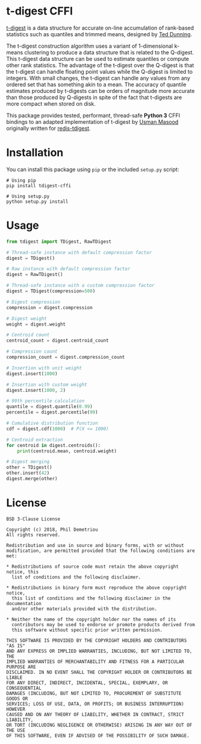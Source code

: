 # t-digest CFFI

[t-digest](https://github.com/tdunning/t-digest) is a data structure for accurate on-line accumulation of rank-based statistics such as quantiles and trimmed means, designed by [Ted Dunning](https://github.com/tdunning).

The t-digest construction algorithm uses a variant of 1-dimensional k-means clustering to produce a data structure that is related to the Q-digest. This t-digest data structure can be used to estimate quantiles or compute other rank statistics. The advantage of the t-digest over the Q-digest is that the t-digest can handle floating point values while the Q-digest is limited to integers. With small changes, the t-digest can handle any values from any ordered set that has something akin to a mean. The accuracy of quantile estimates produced by t-digests can be orders of magnitude more accurate than those produced by Q-digests in spite of the fact that t-digests are more compact when stored on disk.

This package provides tested, performant, thread-safe **Python 3** CFFI bindings to an adapted implementation of t-digest by [Usman Masood](https://github.com/usmanm) originally written for [redis-tdigest](https://github.com/usmanm/redis-tdigest).

# Installation

You can install this package using `pip` or the included `setup.py` script:

    # Using pip
    pip install tdigest-cffi
    
    # Using setup.py
    python setup.py install

# Usage

```python
from tdigest import TDigest, RawTDigest

# Thread-safe instance with default compression factor
digest = TDigest()

# Raw instance with default compression factor
digest = RawTDigest()

# Thread-safe instance with a custom compression factor
digest = TDigest(compression=500)

# Digest compression
compression = digest.compression

# Digest weight
weight = digest.weight

# Centroid count
centroid_count = digest.centroid_count

# Compression count
compression_count = digest.compression_count

# Insertion with unit weight
digest.insert(1000)

# Insertion with custom weight
digest.insert(1000, 2)

# 99th percentile calculation
quantile = digest.quantile(0.99)
percentile = digest.percentile(99)

# Cumulative distribution function
cdf = digest.cdf(1000)  # P(X <= 1000)

# Centroid extraction
for centroid in digest.centroids():
	print(centroid.mean, centroid.weight)

# Digest merging
other = TDigest()
other.insert(42)
digest.merge(other)

```

# License
```text
BSD 3-Clause License

Copyright (c) 2018, Phil Demetriou
All rights reserved.

Redistribution and use in source and binary forms, with or without
modification, are permitted provided that the following conditions are met:

* Redistributions of source code must retain the above copyright notice, this
  list of conditions and the following disclaimer.

* Redistributions in binary form must reproduce the above copyright notice,
  this list of conditions and the following disclaimer in the documentation
  and/or other materials provided with the distribution.

* Neither the name of the copyright holder nor the names of its
  contributors may be used to endorse or promote products derived from
  this software without specific prior written permission.

THIS SOFTWARE IS PROVIDED BY THE COPYRIGHT HOLDERS AND CONTRIBUTORS "AS IS"
AND ANY EXPRESS OR IMPLIED WARRANTIES, INCLUDING, BUT NOT LIMITED TO, THE
IMPLIED WARRANTIES OF MERCHANTABILITY AND FITNESS FOR A PARTICULAR PURPOSE ARE
DISCLAIMED. IN NO EVENT SHALL THE COPYRIGHT HOLDER OR CONTRIBUTORS BE LIABLE
FOR ANY DIRECT, INDIRECT, INCIDENTAL, SPECIAL, EXEMPLARY, OR CONSEQUENTIAL
DAMAGES (INCLUDING, BUT NOT LIMITED TO, PROCUREMENT OF SUBSTITUTE GOODS OR
SERVICES; LOSS OF USE, DATA, OR PROFITS; OR BUSINESS INTERRUPTION) HOWEVER
CAUSED AND ON ANY THEORY OF LIABILITY, WHETHER IN CONTRACT, STRICT LIABILITY,
OR TORT (INCLUDING NEGLIGENCE OR OTHERWISE) ARISING IN ANY WAY OUT OF THE USE
OF THIS SOFTWARE, EVEN IF ADVISED OF THE POSSIBILITY OF SUCH DAMAGE.
```